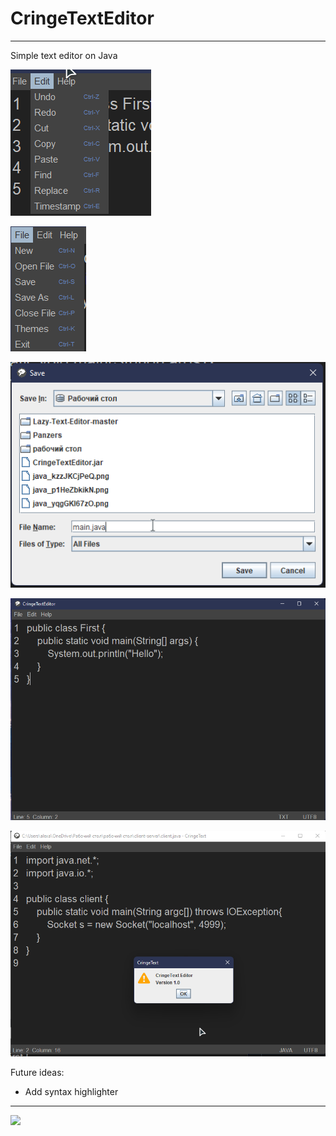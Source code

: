 # CringeTextEditor
---

Simple text editor on Java

![](img/edit_menu.png)

![](img/file_menu.png)

![](img/save.png)

![](img/text.png)

![](img/Version.png)

Future ideas:

 * Add syntax highlighter
---
![](https://img.shields.io/tokei/lines/github/cppshizoidS/CringeTextEditor)
